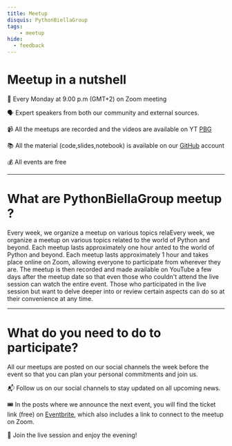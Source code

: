 ```yaml
---
title: Meetup
disquis: PythonBiellaGroup
tags:
    - meetup
hide:
  - feedback
---
```


# Meetup in a nutshell

📆 Every Monday at 9.00 p.m (GMT+2) on Zoom meeting

🗣 Expert speakers from both our community and external sources.

📹 All the meetups are recorded and the videos are available on YT [PBG](https://www.youtube.com/c/pythonbiellagroup)

📚 All the material (code,slides,notebook) is available on our [GitHub](https://github.com/PythonBiellaGroup) account

💰 All events are free

---

# What are PythonBiellaGroup meetup ?

Every week, we organize a meetup on various topics relaEvery week, we organize a meetup on various topics related to the world of Python and beyond. Each meetup lasts approximately one hour anted to the world of Python and beyond. Each meetup lasts approximately 1 hour and takes place online on Zoom, allowing everyone to participate from wherever they are.
The meetup is then recorded and made available on YouTube a few days after the meetup date so that even those who couldn't attend the live session can watch the entire event. Those who participated in the live session but want to delve deeper into or review certain aspects can do so at their convenience at any time.

---

# What do you need to do to participate?
All our meetups are posted on our social channels the week before the event so that you can plan your personal commitments and join us.

📬 Follow us on our social channels to stay updated on all upcoming news.

🎟 In the posts where we announce the next event, you will find the ticket link (free) on [Eventbrite](https://www.eventbrite.it/o/python-biella-group-33249843991), which also includes a link to connect to the meetup on Zoom.

🚀 Join the live session and enjoy the evening!
